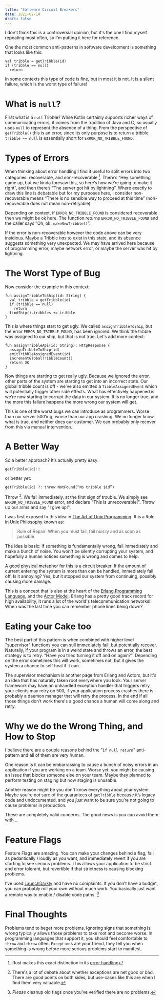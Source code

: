 ```yaml
---
title: "Software Circuit Breakers"
date: 2021-02-14
draft: false
---
```


I don't think this is a controversial opinion, but it's the one I find myself repeating most often, so I'm putting it here for reference. 

One the most common anti-patterns in software development is something that looks like this: 
```
val tribble = getTribble(id)
if (tribble == null)
  return
```
In some contexts this type of code is fine, but in most it is not. It is a silent failure, which is the worst type of failure!

# What is `null`?
First what is a `null` Tribble? While Kotlin certainly supports richer ways of communicating errors, it comes from the tradition of Java and C, so usually uses `null` to represent the absence of a thing. From the perspective of `getTribble()` this is an error, since its only purpose is to return a tribble. `tribble == null` is essentially short for `ERROR_NO_TRIBBLE_FOUND`. 

# Types of Errors
When thinking about error handling I find it useful to split errors into two categories: recoverable, and non-recoverable [^note-on-rust]. There’s “Hey something came up, but we kinda foresaw this, so here’s how we’re going to make it right”, and then there’s “The server got hit by lightning”. Where exactly to draw this line is debatable but for my purposes here, I consider non-recoverable means “There is no sensible way to proceed at this time” (non-recoverable does not mean non-retryable)

[^note-on-rust]: Rust makes this exact distinction in its [error handling](https://doc.rust-lang.org/book/ch09-00-error-handling.html)

Depending on context, if `ERROR_NO_TRIBBLE_FOUND` is considered recoverable then we might be ok here. The function returns `ERROR_NO_TRIBBLE_FOUND` and the caller says “Oh, ok. `makeNewTribble()`”. 

If the error is non-recoverable however the code above can be very insidious. Maybe a Tribble *has* to exist in this state, and its absence suggests something very unexpected. We may have arrived here because of programming error, maybe network error, or maybe the server was hit by lightning.

# The Worst Type of Bug
Now consider the example in this context:
```
fun assignTribbleToShip(id: String) {
  val tribble = getTribble(id)
  if (tribble == null)
    return
  findShip().tribbles += tribble
}
```

This is where things start to get ugly. We called `assignTribbleToShip`, but the error `ERROR_NO_TRIBBLE_FOUND`, has been ignored. We think the tribble was assigned to our ship, but that is not true. Let's add more context:

```
fun assignTribbleApi(id: String): HttpResponse {
  assignTribbleToShip(id)
  emitTribbleAssignedEvent(id)
  incrementGlobalTribbleCount()
  return OK
}
```

Now things are starting to get really ugly. Because we ignored the error, other parts of the system are starting to get into an incorrect state. Our global tribble count is off - we've also emitted a `TibbleAssignedEvent` which will potentially trigger other side effects. What has effectively happened is we’re now starting to corrupt the data in our system. It is no longer true, and the more this failure happens the more wrong our system will get. 

This is one of the worst bugs we can introduce as programmers. Worse than our server 500’ing, worse than our app crashing. We no longer know what is true, and neither does our customer. We can probably only recover from this via manual intervention.

# A Better Way
So a better approach? It’s actually pretty easy:
``` 
getTribble(id)!!
```
or better yet:
```
getTribble(id) ?: throw NotFound(“No tribble $id”)
``` 
Throw [^exceptions-note]. We fail immediately, at the first sign of trouble. We simply see `ERROR_NO_TRIBBLE_FOUND` error, and declare "This is unrecoverable!". Throw up our arms and say "I give up!". 

[^exceptions-note]: There's a lot of debate about whether exceptions are net good or bad. There are good points on both sides, but use-cases like this are when I find them very valuable.

I was first exposed to this idea in [The Art of Unix Programming](https://en.wikipedia.org/wiki/The_Art_of_Unix_Programming). It is a Rule in [Unix Philosophy](https://homepage.cs.uri.edu/~thenry/resources/unix_art/ch01s06.html) known as:

> Rule of Repair: When you must fail, fail noisily and as soon as possible.

The idea is basic: If something is fundamentally wrong, fail immediately and make a bunch of noise. You won't be silently corrupting your system, and hopefully a human notices something is wrong and comes to help. 

A good physical metaphor for this is a circuit breaker. If the amount of current entering the system is more than can be handled, immediately fail off. Is it annoying? Yes, but it stopped our system from continuing, possibly causing more damage. 

This is a concept that is also at the heart of the [Erlang Programming Language](https://www.erlang.org/), and the [Actor Model](https://en.wikipedia.org/wiki/Actor_model). Erlang has a pretty good track record for high availability, it runs a lot of the world's telecommunication networks! When was the last time you can remember phone lines being down?

# Eating your Cake too
The best part of this pattern is when combined with higher level "supervisor" functions you can still immediately fail, but potentially recover. Naturally, if your program is in a weird state and throws an error, the best strategy is to retry. "Have you tried turning it off and on again?". Depending on the error sometimes this will work, sometimes not, but it gives the system a chance to self heal if it can. 

The supervisor mechanism is another page from Erlang and Actors, but it's an idea that has naturally taken root everywhere you look. Your server framework may have an unhandled exception handler that triggers retry, your clients may retry on 500, if your application process crashes there is probably a daemon manager that will retry the process. In the end if all those things don't work there's a good chance a human will come along and retry.

# Why we do the Wrong Thing, and How to Stop
I believe there are a couple reasons behind the "`if null return`" anti-pattern and all of them are very human. 

One reason is it can be embarrassing to cause a bunch of noisy errors in an application if you are working on a team. Worse yet, you might be causing an issue that blocks someone else on your team. Maybe they planned to perform testing on staging but now staging is unusable.

Another reason might be you don't know everything about your system. Maybe you’re not sure of the guarantees of `getTribble` because it’s legacy code and undocumented, and you *just* want to be sure you’re not going to cause problems in production. 

These are completely valid concerns. The good news is you can avoid them with ...  
# Feature Flags
Feature Flags are amazing. You can make your changes behind a flag, fail as pedantically / loudly as you want, and immediately revert if you are starting to see serious problems. This allows your application to be strict and error tolerant, but revertible if that strictness is causing blocking problems. 

I’ve used [LaunchDarkly](https://launchdarkly.com/) and have no complaints. If you don't have a budget, you can probably roll your own without much work. You basically just want a remote way to enable / disable code paths. [^clean-up-note]

[^clean-up-note]: *Please* cleanup old flags once you've verified there are no problems.

# Final Thoughts

Problems tend to beget more problems. Ignoring signs that something is wrong typically allows those problems to take root and become worse. In programming languages that support it, you should feel comfortable to `throw` and `throw` often. `Exception`s are your friend, they tell you when something is wrong before more serious problems start to manifest. 





